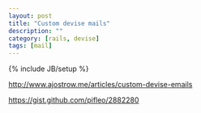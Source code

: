```yaml
---
layout: post
title: "Custom devise mails"
description: ""
category: [rails, devise]
tags: [mail]
---
```

{% include JB/setup %}

<http://www.ajostrow.me/articles/custom-devise-emails>

<https://gist.github.com/pifleo/2882280>
